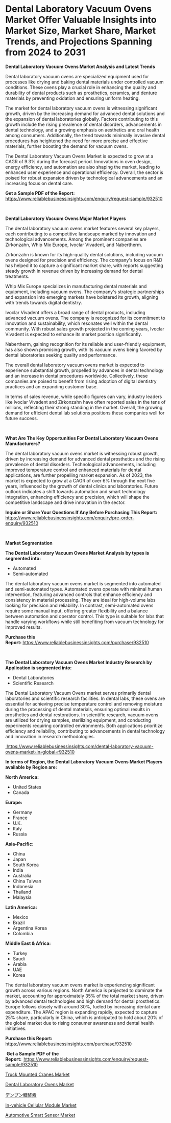 <p><h1>Dental Laboratory Vacuum Ovens Market Offer Valuable Insights into Market Size, Market Share, Market Trends, and Projections Spanning from 2024 to 2031</h1></p><p><strong>Dental Laboratory Vacuum Ovens Market Analysis and Latest Trends</strong></p>
<p><p>Dental laboratory vacuum ovens are specialized equipment used for processes like drying and baking dental materials under controlled vacuum conditions. These ovens play a crucial role in enhancing the quality and durability of dental products such as prosthetics, ceramics, and denture materials by preventing oxidation and ensuring uniform heating. </p><p>The market for dental laboratory vacuum ovens is witnessing significant growth, driven by the increasing demand for advanced dental solutions and the expansion of dental laboratories globally. Factors contributing to this growth include the rising prevalence of dental disorders, advancements in dental technology, and a growing emphasis on aesthetics and oral health among consumers. Additionally, the trend towards minimally invasive dental procedures has heightened the need for more precise and effective materials, further boosting the demand for vacuum ovens.</p><p>The Dental Laboratory Vacuum Ovens Market is expected to grow at a CAGR of 9.3% during the forecast period. Innovations in oven design, energy efficiency, and automation are also shaping the market, leading to enhanced user experience and operational efficiency. Overall, the sector is poised for robust expansion driven by technological advancements and an increasing focus on dental care.</p></p>
<p><strong>Get a Sample PDF of the Report:&nbsp;</strong> <a href="https://www.reliablebusinessinsights.com/enquiry/request-sample/932510">https://www.reliablebusinessinsights.com/enquiry/request-sample/932510</a></p>
<p>&nbsp;</p>
<p><strong>Dental Laboratory Vacuum Ovens Major Market Players</strong></p>
<p><p>The dental laboratory vacuum ovens market features several key players, each contributing to a competitive landscape marked by innovation and technological advancements. Among the prominent companies are Zirkonzahn, Whip Mix Europe, Ivoclar Vivadent, and Nabertherm.</p><p>Zirkonzahn is known for its high-quality dental solutions, including vacuum ovens designed for precision and efficiency. The company's focus on R&D has helped it to capture a significant market share, with reports suggesting steady growth in revenue driven by increasing demand for dental treatments.</p><p>Whip Mix Europe specializes in manufacturing dental materials and equipment, including vacuum ovens. The company's strategic partnerships and expansion into emerging markets have bolstered its growth, aligning with trends towards digital dentistry.</p><p>Ivoclar Vivadent offers a broad range of dental products, including advanced vacuum ovens. The company is recognized for its commitment to innovation and sustainability, which resonates well within the dental community. With robust sales growth projected in the coming years, Ivoclar Vivadent is expected to enhance its market position significantly.</p><p>Nabertherm, gaining recognition for its reliable and user-friendly equipment, has also shown promising growth, with its vacuum ovens being favored by dental laboratories seeking quality and performance.</p><p>The overall dental laboratory vacuum ovens market is expected to experience substantial growth, propelled by advances in dental technology and an increase in dental procedures worldwide. Collectively, these companies are poised to benefit from rising adoption of digital dentistry practices and an expanding customer base.</p><p>In terms of sales revenue, while specific figures can vary, industry leaders like Ivoclar Vivadent and Zirkonzahn have often reported sales in the tens of millions, reflecting their strong standing in the market. Overall, the growing demand for efficient dental lab solutions positions these companies well for future success.</p></p>
<p>&nbsp;</p>
<p><strong>What Are The Key Opportunities For Dental Laboratory Vacuum Ovens Manufacturers?</strong></p>
<p><p>The dental laboratory vacuum ovens market is witnessing robust growth, driven by increasing demand for advanced dental prosthetics and the rising prevalence of dental disorders. Technological advancements, including improved temperature control and enhanced materials for dental applications, are further propelling market expansion. As of 2023, the market is expected to grow at a CAGR of over 6% through the next five years, influenced by the growth of dental clinics and laboratories. Future outlook indicates a shift towards automation and smart technology integration, enhancing efficiency and precision, which will shape the competitive landscape and drive innovation in the sector.</p></p>
<p><strong>Inquire or Share Your Questions If Any Before Purchasing This Report:</strong> <a href="https://www.reliablebusinessinsights.com/enquiry/pre-order-enquiry/932510">https://www.reliablebusinessinsights.com/enquiry/pre-order-enquiry/932510</a></p>
<p>&nbsp;</p>
<p><strong>Market Segmentation</strong></p>
<p><strong>The Dental Laboratory Vacuum Ovens Market Analysis by types is segmented into:</strong></p>
<p><ul><li>Automated</li><li>Semi-automated</li></ul></p>
<p><p>The dental laboratory vacuum ovens market is segmented into automated and semi-automated types. Automated ovens operate with minimal human intervention, featuring advanced controls that enhance efficiency and consistency in material processing. They are ideal for high-volume labs looking for precision and reliability. In contrast, semi-automated ovens require some manual input, offering greater flexibility and a balance between automation and operator control. This type is suitable for labs that handle varying workflows while still benefiting from vacuum technology for improved results.</p></p>
<p><strong>Purchase this Report:&nbsp;</strong><a href="https://www.reliablebusinessinsights.com/purchase/932510">https://www.reliablebusinessinsights.com/purchase/932510</a></p>
<p>&nbsp;</p>
<p><strong>The Dental Laboratory Vacuum Ovens Market Industry Research by Application is segmented into:</strong></p>
<p><ul><li>Dental Laboratories</li><li>Scientific Research</li></ul></p>
<p><p>The Dental Laboratory Vacuum Ovens market serves primarily dental laboratories and scientific research facilities. In dental labs, these ovens are essential for achieving precise temperature control and removing moisture during the processing of dental materials, ensuring optimal results in prosthetics and dental restorations. In scientific research, vacuum ovens are utilized for drying samples, sterilizing equipment, and conducting experiments requiring controlled environments. Both applications prioritize efficiency and reliability, contributing to advancements in dental technology and innovation in research methodologies.</p></p>
<p><a href="https://www.reliablebusinessinsights.com/dental-laboratory-vacuum-ovens-market-in-global-r932510">&nbsp;https://www.reliablebusinessinsights.com/dental-laboratory-vacuum-ovens-market-in-global-r932510</a></p>
<p><strong>In terms of Region, the Dental Laboratory Vacuum Ovens Market Players available by Region are:</strong></p>
<p>
    <p> <strong> North America: </strong>
        <ul>
            <li>United States</li>
            <li>Canada</li>
        </ul>
        </p> 
    <p> <strong> Europe: </strong>
        <ul>
            <li>Germany</li>
            <li>France</li>
            <li>U.K.</li>
            <li>Italy</li>
            <li>Russia</li>
        </ul>
        </p> 
    <p> <strong> Asia-Pacific: </strong>
        <ul>
            <li>China</li>
            <li>Japan</li>
            <li>South Korea</li>
            <li>India</li>
            <li>Australia</li>
            <li>China Taiwan</li>
            <li>Indonesia</li>
            <li>Thailand</li>
            <li>Malaysia</li>
        </ul>
        </p> 
    <p> <strong> Latin America: </strong>
        <ul>
            <li>Mexico</li>
            <li>Brazil</li>
            <li>Argentina Korea</li>
            <li>Colombia</li>
        </ul>
        </p> 
    <p> <strong> Middle East & Africa: </strong>
        <ul>
            <li>Turkey</li>
            <li>Saudi</li>
            <li>Arabia</li>
            <li>UAE</li>
            <li>Korea</li>
        </ul>
    </p>
    </p>
<p><p>The dental laboratory vacuum ovens market is experiencing significant growth across various regions. North America is projected to dominate the market, accounting for approximately 35% of the total market share, driven by advanced dental technologies and high demand for dental prosthetics. Europe follows closely with around 30%, fueled by increasing dental care expenditure. The APAC region is expanding rapidly, expected to capture 25% share, particularly in China, which is anticipated to hold about 20% of the global market due to rising consumer awareness and dental health initiatives.</p></p>
<p><strong>Purchase this Report: </strong><a href="https://www.reliablebusinessinsights.com/purchase/932510">https://www.reliablebusinessinsights.com/purchase/932510</a></p>
<p>&nbsp;<strong>Get a Sample PDF of the Report:&nbsp;&nbsp;</strong><a href="https://www.reliablebusinessinsights.com/enquiry/request-sample/932510">https://www.reliablebusinessinsights.com/enquiry/request-sample/932510</a></p>
<p><strong></strong></p>
<p><p><a href="https://medium.com/@lrusselljames32024/the-global-truck-mounted-cranes-market-identifies-drivers-restraints-opportunities-and-trends-0c464f9dd250?postPublishedType=initial">Truck Mounted Cranes Market</a></p><p><a href="https://github.com/BesaLoshi2000/Market-Research-Report-List-1/blob/main/dental-laboratory-ovens-market.md">Dental Laboratory Ovens Market</a></p><p><a href="https://medium.com/@felicidadbucar3s/starchsugar-enzymes-market-%E3%81%AE%E3%82%B0%E3%83%AD%E3%83%BC%E3%83%90%E3%83%AB%E5%B8%82%E5%A0%B4%E6%A6%82%E8%A6%81%E3%81%AF-%E4%B8%96%E7%95%8C%E3%81%8A%E3%82%88%E3%81%B3%E4%B8%BB%E8%A6%81%E5%B8%82%E5%A0%B4%E3%81%AB%E3%81%8A%E3%81%91%E3%82%8B%E6%A5%AD%E7%95%8C%E3%81%AB%E5%BD%B1%E9%9F%BF%E3%82%92%E4%B8%8E%E3%81%88%E3%82%8B%E4%B8%BB%E8%A6%81%E3%81%AA%E3%83%88%E3%83%AC%E3%83%B3%E3%83%89%E3%81%AB%E3%81%A4%E3%81%84%E3%81%A6-%E7%8B%AC%E8%87%AA%E3%81%AE%E8%A6%96%E7%82%B9%E3%82%92%E6%8F%90%E4%BE%9B%E3%81%97%E3%81%BE%E3%81%99-9a7cc7e2e73b">デンプン糖酵素</a></p><p><a href="https://issuu.com/reportprime-2/docs/in-vehicle-cellular-module-market-s_da067f48ae4425">In-vehicle Cellular Module Market</a></p><p><a href="https://issuu.com/reportprime-2/docs/automotive-smart-sensor-market-size_752c239e45b43d">Automotive Smart Sensor Market</a></p></p>